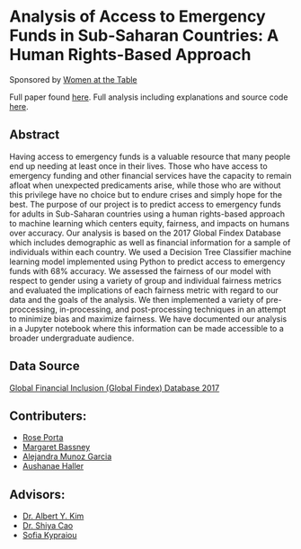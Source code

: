 # Analysis of Access to Emergency Funds in Sub-Saharan Countries: A Human Rights-Based Approach
Sponsored by [Women at the Table](https://www.womenatthetable.net/)

Full paper found [here](https://github.com/sds-capstone/2022-09-proj7-women-at-table/blob/main/term_paper/term_paper.pdf).
Full analysis including explanations and source code [here](https://github.com/sds-capstone/2022-09-proj7-women-at-table/blob/main/Final_Notebook.ipynb).

## Abstract
Having access to emergency funds is a valuable resource that many people end up needing at least once in their lives. Those who have access to emergency funding and other financial services have the capacity to remain afloat when unexpected predicaments arise, while those who are without this privilege have no choice but to endure crises and simply hope for the best. The purpose of our project is to predict access to emergency funds for adults in Sub-Saharan countries using a human rights-based approach to machine learning which centers equity, fairness, and impacts on humans over accuracy. Our analysis is based on the 2017 Global Findex Database which includes demographic as well as financial information for a sample of individuals within each country. We used a Decision Tree Classifier machine learning model implemented using Python to predict access to emergency funds with 68% accuracy. We assessed the fairness of our model with respect to gender using a variety of group and individual fairness metrics and evaluated the implications of each fairness metric with regard to our data and the goals of the analysis. We then implemented a variety of pre-proccessing, in-processing, and post-processing techniques in an attempt to minimize bias and maximize fairness. We have documented our analysis in a Jupyter notebook where this information can be made accessible to a broader undergraduate audience.

## Data Source
[Global Financial Inclusion (Global Findex) Database 2017](https://microdata.worldbank.org/index.php/catalog/3324)

## Contributers:
* [Rose Porta](https://github.com/rporta23)
* [Margaret Bassney](https://github.com/MargaretBassney)
* [Alejandra Munoz Garcia](https://github.com/alejanmg)
* [Aushanae Haller](https://github.com/ajhaller)

## Advisors:
* [Dr. Albert Y. Kim](https://github.com/rudeboybert)
* [Dr. Shiya Cao](https://github.com/scao53)
* [Sofia Kypraiou](https://github.com/s-kypr)

